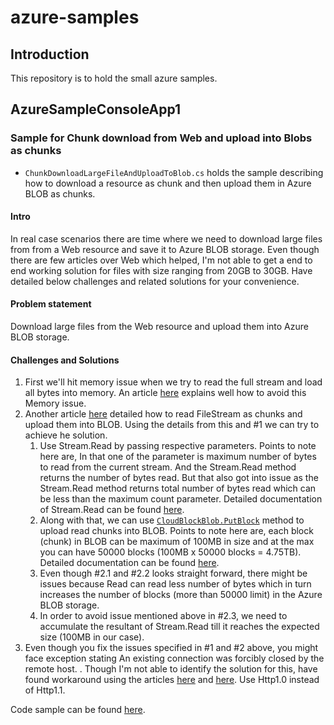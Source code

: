 
# azure-samples
## Introduction
This repository is to hold the small azure samples.

## AzureSampleConsoleApp1
### Sample for Chunk download from Web and upload into Blobs as chunks
 - `ChunkDownloadLargeFileAndUploadToBlob.cs` holds the sample describing how to download a resource as chunk and then upload them in Azure BLOB as chunks.
 
#### Intro
In real case scenarios there are time where we need to download large files from from a Web resource and save it to Azure BLOB storage. Even though there are few articles over Web which helped, I'm not able to get a end to end working solution for files with size ranging from 20GB to 30GB. Have detailed below challenges and related solutions for your convenience.

#### Problem statement
Download large files from the Web resource and upload them into Azure BLOB storage.

#### Challenges and Solutions
 1. First we'll hit memory issue when we try to read the full stream and load all bytes into memory. An article [here](http://www.tugberkugurlu.com/archive/efficiently-streaming-large-http-responses-with-httpclient) explains well how to avoid this Memory issue.
 1. Another article [here](https://www.red-gate.com/simple-talk/cloud/platform-as-a-service/azure-blob-storage-part-4-uploading-large-blobs/) detailed how to read FileStream  as chunks and upload them into BLOB. Using the details from this and #1 we can try to achieve he solution. 
    1. Use Stream.Read by passing respective parameters. Points to note here are, In that one of the parameter is maximum number of bytes to read from the current stream. And the Stream.Read method returns the number of bytes read. But that also got into issue as the Stream.Read method returns total number of bytes read which can be less than the maximum count parameter. Detailed documentation of Stream.Read can be found [here](https://docs.microsoft.com/en-us/dotnet/api/system.io.stream.read?view=netframework-4.7.1). 
    1. Along with that, we can use [`CloudBlockBlob.PutBlock`](https://docs.microsoft.com/en-us/dotnet/api/microsoft.windowsazure.storage.blob.cloudblockblob.putblockasync?view=azure-dotnet) method to upload read chunks into BLOB. Points to note here are, each block (chunk) in BLOB can be maximum of 100MB in size and at the max you can have 50000 blocks (100MB x 50000 blocks = 4.75TB). Detailed documentation can be found [here](https://docs.microsoft.com/en-us/rest/api/storageservices/put-block-list#remarks). 
    1. Even though #2.1 and #2.2 looks straight forward, there might be issues because Read can read less number of bytes which in turn increases the number of blocks (more than 50000 limit) in the Azure BLOB storage.
    1. In order to avoid issue mentioned above in #2.3, we need to accumulate the resultant of  Stream.Read till it reaches the expected size (100MB in our case).
 1. Even though you fix the issues specified in #1 and #2 above, you might face exception stating An existing connection was forcibly closed by the remote host. . Though I'm not able to identify the solution for this, have found workaround using the articles [here](https://tutel.me/c/programming/questions/33233780/systemnethttphttprequestexception+error+while+copying+content+to+a+stream) and [here](https://social.msdn.microsoft.com/Forums/en-US/c620ce2c-c512-4c9f-a481-521ecd260039/systemioioexception-unable-to-read-data-from-the-transport-connection-the-connection-was-closed?forum=vstswebtest). Use Http1.0 instead of Http1.1.

Code sample can be found [here](/AzureSamples/AzureSampleConsoleApp1/ChunkDownloadLargeFileAndUploadToBlob.cs).
